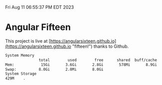 Fri Aug 11 06:55:37 PM EDT 2023

# Angular Fifteen


This project is live at [https://angularsixteen.github.io](https://angularsixteen.github.io "fifteen!") thanks to Github.

```bash
System Memory
               total        used        free      shared  buff/cache   available
Mem:            15Gi       3.6Gi       2.8Gi       578Mi       8.9Gi        10Gi
Swap:          8.0Gi       2.0Mi       8.0Gi
System Storage
429M	.
